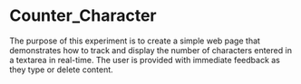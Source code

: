 # Counter_Character
The purpose of this experiment is to create a simple web page that demonstrates how to track and display the number of characters entered in a textarea in real-time. The user is provided with immediate feedback as they type or delete content.

